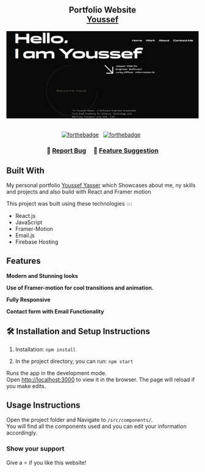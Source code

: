 <h2 align="center">
  Portfolio Website<br/>
  <a href="https://abhirajmaid.ml" target="_blank">Youssef</a>
</h2>
<div align="center">
  <img alt="Demo" src="https://github.com/youssefyasser98/Portfolio/blob/main/Portfolio.png?raw=true" />
</div>

<br/>

<center>

[![forthebadge](https://forthebadge.com/images/badges/built-with-love.svg)](https://forthebadge.com) &nbsp;
[![forthebadge](https://forthebadge.com/images/badges/made-with-javascript.svg)](https://forthebadge.com) &nbsp;

</center>

<h3 align="center">
    🔹
    <a href="https://github.com/youssefyasser98/Portfolio/issues">Report Bug</a> &nbsp; &nbsp;
    🔹
    <a href="https://github.com/youssefyasser98/Portfolio/issues">Feature Suggestion</a>
</h3>

## Built With

My personal portfolio <a href="https://abhirajmaid.ml/" target="_blank">Youssef Yasser</a> which Showcases about me, ny skills and projects and also build with React and Framer motion<br/>

This project was built using these technologies 💥:

- React.js
- JavaScript
- Framer-Motion
- Email.js
- Firebase Hosting

## Features

**Modern and Stunning looks**

**Use of Framer-motion for cool transitions and animation.**

**Fully Responsive**

**Contact form with Email Functionality**

## 🛠 Installation and Setup Instructions

1. Installation: `npm install`

2. In the project directory, you can run: `npm start`

Runs the app in the development mode.\
Open [http://localhost:3000](http://localhost:3000) to view it in the browser.
The page will reload if you make edits.

## Usage Instructions

Open the project folder and Navigate to `/src/components/`. <br/>
You will find all the components used and you can edit your information accordingly.

### Show your support

Give a ⭐ if you like this website!
